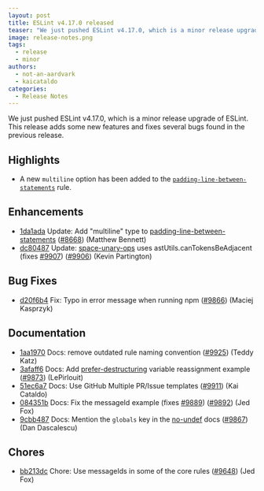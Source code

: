 ```yaml
---
layout: post
title: ESLint v4.17.0 released
teaser: "We just pushed ESLint v4.17.0, which is a minor release upgrade of ESLint. This release adds some new features and fixes several bugs found in the previous release."
image: release-notes.png
tags:
  - release
  - minor
authors:
  - not-an-aardvark
  - kaicataldo
categories:
  - Release Notes
---
```


We just pushed ESLint v4.17.0, which is a minor release upgrade of ESLint. This release adds some new features and fixes several bugs found in the previous release.


## Highlights

* A new `multiline` option has been added to the [`padding-line-between-statements`](/docs/rules/padding-line-between-statements) rule.



## Enhancements


* [1da1ada](https://github.com/eslint/eslint/commit/1da1ada) Update: Add "multiline" type to [padding-line-between-statements](/docs/rules/padding-line-between-statements) ([#8668](https://github.com/eslint/eslint/issues/8668)) (Matthew Bennett)
* [dc80487](https://github.com/eslint/eslint/commit/dc80487) Update: [space-unary-ops](/docs/rules/space-unary-ops) uses astUtils.canTokensBeAdjacent (fixes [#9907](https://github.com/eslint/eslint/issues/9907)) ([#9906](https://github.com/eslint/eslint/issues/9906)) (Kevin Partington)




## Bug Fixes


* [d20f6b4](https://github.com/eslint/eslint/commit/d20f6b4) Fix: Typo in error message when running npm ([#9866](https://github.com/eslint/eslint/issues/9866)) (Maciej Kasprzyk)




## Documentation


* [1aa1970](https://github.com/eslint/eslint/commit/1aa1970) Docs: remove outdated rule naming convention ([#9925](https://github.com/eslint/eslint/issues/9925)) (Teddy Katz)
* [3afaff6](https://github.com/eslint/eslint/commit/3afaff6) Docs: Add [prefer-destructuring](/docs/rules/prefer-destructuring) variable reassignment example ([#9873](https://github.com/eslint/eslint/issues/9873)) (LePirlouit)
* [51ec6a7](https://github.com/eslint/eslint/commit/51ec6a7) Docs: Use GitHub Multiple PR/Issue templates ([#9911](https://github.com/eslint/eslint/issues/9911)) (Kai Cataldo)
* [084351b](https://github.com/eslint/eslint/commit/084351b) Docs: Fix the messageId example (fixes [#9889](https://github.com/eslint/eslint/issues/9889)) ([#9892](https://github.com/eslint/eslint/issues/9892)) (Jed Fox)
* [9cbb487](https://github.com/eslint/eslint/commit/9cbb487) Docs: Mention the `globals` key in the [no-undef](/docs/rules/no-undef) docs ([#9867](https://github.com/eslint/eslint/issues/9867)) (Dan Dascalescu)








## Chores


* [bb213dc](https://github.com/eslint/eslint/commit/bb213dc) Chore: Use messageIds in some of the core rules ([#9648](https://github.com/eslint/eslint/issues/9648)) (Jed Fox)
